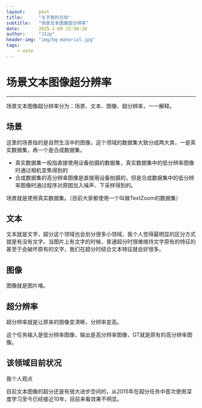 ```yaml
---
layout:     post
title:      "关于我的方向"
subtitle:   "场景文本图像超分辨率"
date:       2025-1-09 22:56:34
author:     "JIzp"
header-img: "img/bg-material.jpg"
tags:
    - note
---
```


# 场景文本图像超分辨率

------

场景文本图像超分辨率分为：场景、文本、图像、超分辨率，一一解释。

## 场景

这里的场景指的是自然生活中的图像，这个领域的数据集大致分成两大类，一是真实数据集，再一个是合成数据集。

- 真实数据集一般指直接使用设备拍摄的数据集，真实数据集中的低分辨率图像时通过相机变焦得到的
- 合成数据集的高分辨率图像是直接用设备拍摄的，但是合成数据集中的低分辨率图像时通过程序对原图加入噪声、下采样得到的。

场景就是使用真实数据集。（目前大家都使用一个叫做TextZoom的数据集）

## 文本

文本就是文字，超分这个领域也会划分很多小领域，我个人觉得最明显的区分方式就是有没有文字。当图片上有文字的时候，普通超分时很难维持文字原有的特征的甚至于会破坏原有的文字，我们在超分时结合文本特征就会好很多。

## 图像

图像就是图片咯。

## 超分辨率

超分辨率就是让原来的图像变清晰，分辨率变高。

这个任务输入是低分辨率图像，输出是高分辨率图像，GT就是原有的高分辨率图像。

## 该领域目前状况

我个人观点

目前文本图像的超分还是有很大进步空间的，从2015年在超分任务中首次使用深度学习至今已经接近10年，目前来看效果不明显。
